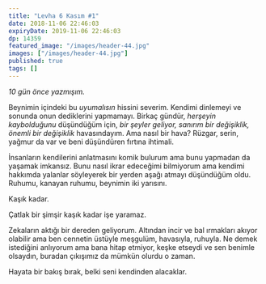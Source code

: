 ```yaml
---
title: "Levha 6 Kasım #1"
date: 2018-11-06 22:46:03
expiryDate: 2019-11-06 22:46:03
dp: 14359
featured_image: "/images/header-44.jpg"
images: ["/images/header-44.jpg"]
published: true
tags: []
---
```




*10 gün önce yazmışım.* 

Beynimin içindeki bu *uyumalısın* hissini severim. Kendimi dinlemeyi ve sonunda onun dediklerini yapmamayı. Birkaç gündür, *herşeyin kaybolduğunu* düşündüğüm için, *bir şeyler geliyor, sanırım bir değişiklik, önemli bir değişiklik* havasındayım. Ama nasıl bir hava? Rüzgar, serin, yağmur da var ve beni düşündüren fırtına ihtimali. 

İnsanların kendilerini anlatmasını komik bulurum ama bunu yapmadan da yaşamak imkansız. Bunu nasıl ikrar edeceğimi bilmiyorum ama kendimi hakkımda yalanlar söyleyerek bir yerden aşağı atmayı düşündüğüm oldu. Ruhumu, kanayan ruhumu, beynimin iki yarısını. 

Kaşık kadar.

Çatlak bir şimşir kaşık kadar işe yaramaz. 

Zekaların aktığı bir dereden geliyorum. Altından incir ve bal ırmakları akıyor olabilir ama ben cennetin üstüyle meşgulüm, havasıyla, ruhuyla. Ne demek istediğini anlıyorum ama bana hitap etmiyor, keşke etseydi ve sen benimle olsaydın, buradan çıkışımız da mümkün olurdu o zaman. 

Hayata bir bakış bırak, belki seni kendinden alacaklar. 


